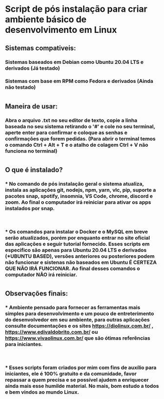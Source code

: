 # Script de pós instalação para criar ambiente básico de desenvolvimento em Linux

## Sistemas compativeis:
### Sistemas baseados em Debian como Ubuntu 20.04 LTS e derivados (Já testado)
### Sistemas com base em RPM como Fedora e derivados (Ainda não testado)
#
#
## Maneira de usar:
### Abra o arquivo .txt no seu editor de texto, copie a linha baseada no seu sistema retirando o '#' e cole no seu terminal, aperte enter para confirmar e coloque as senhas e confirmações que forem pedidas. (Para abrir o terminal temos o comando Ctrl + Alt + T e o atalho de colagem Ctrl + V não funciona no terminal)
#
#
## O que é instalado?
### * No comando de pós instalação geral o sistema atualiza, instala as aplicações git, nodejs, npm, yarn, vlc, pip, suporte a pacotes snap, spotify, insomnia, VS Code, chrome, discord e zoom. Ao final o computador irá reiniciar para ativar os apps instalados por snap.
</br>

### * Os comandos para instalar o Docker e o MySQL em breve serão atualizados, porém por enquanto entrar no site oficial das aplicações e seguir tutorial fornecido. Esses scripts em especifico são apenas para Ubuntu 20.04 LTS e derivados (*UBUNTU BASED), versões anteriores ou posteriores podem não funcionar e sistenas não baseados em **Ubuntu É CERTEZA QUE NÃO IRÁ FUNCIONAR.** Ao final desses comandos o computador NÃO irá reiniciar.
#
## Observações finais:
### * Ambiente pensado para fornecer as ferramentas mais simples para desenvolvimento e um pouco de entreterimento do desenvolvedor em seu ambiente, para outras aplicações consulte documentações e os sites https://diolinux.com.br/ , https://www.edivaldobrito.com.br/ ou https://www.vivaolinux.com.br/ que são ótimas referências para iniciantes.
</br>

### * Esses scripts foram criados por mim com fins de auxílio para iniciantes, ele é 100% gratuito e da comunidade, favor repassar a quem precisa e se possível ajudem a enriquecer ainda mais esse humilde material. No mais, bom estudo a todos e bem vindos ao mundo Linux.